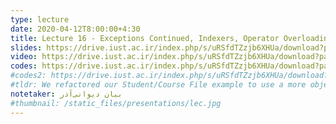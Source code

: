 ```yaml
---
type: lecture
date: 2020-04-12T8:00:00+4:30
title: Lecture 16 - Exceptions Continued, Indexers, Operator Overloading
slides: https://drive.iust.ac.ir/index.php/s/uRSfdTZzjb6XHUa/download?path=%2FSlides&files=S16.pdf
video: https://drive.iust.ac.ir/index.php/s/uRSfdTZzjb6XHUa/download?path=%2FVideos&files=S16.mp4
codes: https://drive.iust.ac.ir/index.php/s/uRSfdTZzjb6XHUa/download?path=%2FCodes&files=S16.zip
#codes2: https://drive.iust.ac.ir/index.php/s/uRSfdTZzjb6XHUa/download?path=%2FCodes&files=lab2.zip
#tldr: We refactored our Student/Course File example to use a more object oriented design and approach. We also introduced static functions and variables.
notetaker: بیان دیوانی‌آذر
#thumbnail: /static_files/presentations/lec.jpg
---
```

